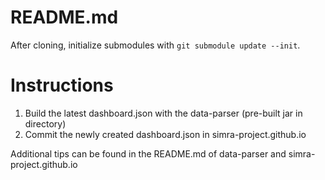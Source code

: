 # README.md

After cloning, initialize submodules with `git submodule update --init`.

# Instructions

1. Build the latest dashboard.json with the data-parser (pre-built jar in directory)
2. Commit the newly created dashboard.json in simra-project.github.io

Additional tips can be found in the README.md of data-parser and simra-project.github.io
